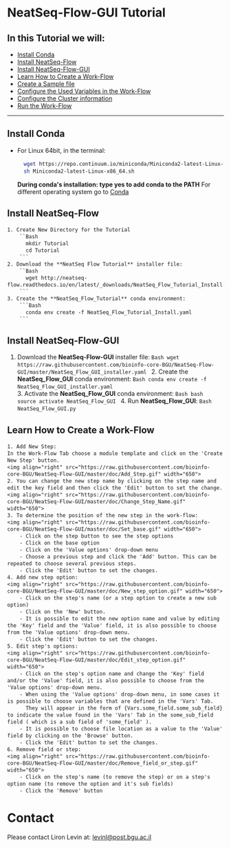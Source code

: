 # NeatSeq-Flow-GUI Tutorial

## In this Tutorial we will:
 - [Install Conda](#install-conda)
 - [Install NeatSeq-Flow](#install-neatseq-flow)
 - [Install NeatSeq-Flow-GUI](#install-neatseq-flow-gui)
 - [Learn How to Create a Work-Flow](#learn-how-to-create-a-work-flow)
 - [Create a Sample file](#create-a-sample-file)
 - [Configure the Used Variables in the Work-Flow](#configure-the-used-variables-in-the-work-flow)
 - [Configure the Cluster information ](#configure-the-cluster-information)
 - [Run the Work-Flow](#run-the-work-flow)




***


## Install Conda

  - For Linux 64bit, in the terminal:
    ```Bash
      wget https://repo.continuum.io/miniconda/Miniconda2-latest-Linux-x86_64.sh
      sh Miniconda2-latest-Linux-x86_64.sh
    ```
    **During conda's installation: type yes to add conda to the PATH**
    For different operating system go to [Conda](https://conda.io/miniconda.html) 
    
## Install NeatSeq-Flow 
    1. Create New Directory for the Tutorial
        ``Bash
          mkdir Tutorial
          cd Tutorial
        ```
    2. Download the **NeatSeq Flow Tutorial** installer file:
        ``Bash
          wget http://neatseq-flow.readthedocs.io/en/latest/_downloads/NeatSeq_Flow_Tutorial_Install.yaml
        ```
    3. Create the **NeatSeq_Flow_Tutorial** conda environment:
        ```Bash
          conda env create -f NeatSeq_Flow_Tutorial_Install.yaml
        ```  


## Install NeatSeq-Flow-GUI
   1. Download the **NeatSeq-Flow-GUI** installer file:
    ```Bash
      wget https://raw.githubusercontent.com/bioinfo-core-BGU/NeatSeq-Flow-GUI/master/NeatSeq_Flow_GUI_installer.yaml
    ```
    2. Create the **NeatSeq_Flow_GUI** conda environment:
    ```Bash
      conda env create -f NeatSeq_Flow_GUI_installer.yaml
    ```  
    3. Activate the **NeatSeq_Flow_GUI** conda environment:
    ```Bash
      bash
      source activate NeatSeq_Flow_GUI
    ```
    4. Run **NeatSeq_Flow_GUI**:
    ```Bash 
      NeatSeq_Flow_GUI.py
    ```
    
## Learn How to Create a Work-Flow
    1. Add New Step:
    In the Work-Flow Tab choose a module template and click on the 'Create New Step' button.
    <img align="right" src="https://raw.githubusercontent.com/bioinfo-core-BGU/NeatSeq-Flow-GUI/master/doc/Add_Step.gif" width="650">
    2. You can change the new step name by clicking on the step name and edit the key field and then click the 'Edit' button to set the change. 
    <img align="right" src="https://raw.githubusercontent.com/bioinfo-core-BGU/NeatSeq-Flow-GUI/master/doc/Change_Step_Name.gif" width="650">
    3. To determine the position of the new step in the work-flow:
    <img align="right" src="https://raw.githubusercontent.com/bioinfo-core-BGU/NeatSeq-Flow-GUI/master/doc/Set_base.gif" width="650">    
        - Click on the step button to see the step options 
        - Click on the base option
        - Click on the 'Value options' drop-down menu
        - Choose a previous step and click the 'Add' button. This can be repeated to choose several previous steps.
        - Click the 'Edit' button to set the changes.
    4. Add new step option:
    <img align="right" src="https://raw.githubusercontent.com/bioinfo-core-BGU/NeatSeq-Flow-GUI/master/doc/New_step_option.gif" width="650">    
        - Click on the step's name (or a step option to create a new sub option)
        - Click on the 'New' button.
        - It is possible to edit the new option name and value by editing the 'Key' field and the 'Value' field, it is also possible to choose from the 'Value options' drop-down menu.
        - Click the 'Edit' button to set the changes.
    5. Edit step's options:
    <img align="right" src="https://raw.githubusercontent.com/bioinfo-core-BGU/NeatSeq-Flow-GUI/master/doc/Edit_step_option.gif" width="650">    
        - Click on the step's option name and change the 'Key' field and/or the 'Value' field, it is also possible to choose from the 'Value options' drop-down menu.
        - When using the 'Value options' drop-down menu, in some cases it is possible to choose variables that are defined in the 'Vars' Tab.
          They will appear in the form of {Vars.some_field.some_sub_field} to indicate the value found in the 'Vars' Tab in the some_sub_field field ( which is a sub field of 'some_field' ).  
        - It is possible to choose file location as a value to the 'Value' field by clicking on the 'Browse' button. 
        - Click the 'Edit' button to set the changes.        
    6. Remove field or step:
    <img align="right" src="https://raw.githubusercontent.com/bioinfo-core-BGU/NeatSeq-Flow-GUI/master/doc/Remove_field_or_step.gif" width="650">    
        - Click on the step's name (to remove the step) or on a step's option name (to remove the option and it's sub fields) 
        - Click the 'Remove' button
        
# Contact
Please contact Liron Levin at: [levinl@post.bgu.ac.il](mailto:levinl@post.bgu.ac.il)